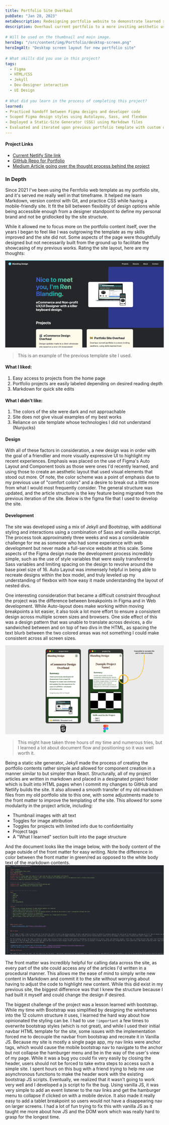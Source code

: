 ```yaml
---
title: Portfolio Site Overhaul
pubDate: "Jan 28, 2023"
metaDescription: Redesigning portfolio website to demonstrate learned skills
description: Overhaul current portfolio to a more inviting aesthetic using skills learned from previous jobs. Dev implementation was handled by myself to learn the handoff process.

# Will be used on the thumbnail and main image.
heroImg: "/src/content/img/Portfolio/desktop-screen.png"
heroImgAlt: "Desktop screen layout for new portfolio site"

# What skills did you use in this project?
tags:
  - Figma
  - HTML/CSS
  - Jekyll
  - Dev-Designer interaction
  - UI Design

# What did you learn in the process of completing this project?
learned:
- Practiced handoff between Figma designs and developer code 
- Scoped Figma design styles using Autolayou, Sass, and flexbox
- Deployed a Static-Site Generator (SSG) using Markdown files 
- Evaluated and iterated upon previous portfolio template with custom design
---
```


#### Project Links
- [Current Netlify Site link](https://chipper-cranachan-7c0631.netlify.app/)
- [GitHub Repo for Portfolio](https://github.com/Hakata-jpn/portfolio)
- [Medium Article going over the thought process behind the project](https://medium.com/@blandingdesign/creating-your-own-design-portfolio-a-design-to-developer-retrospective-fa7f647baea9)

### In Depth

Since 2021 I've been using the Fernfolio web template as my portfolio site, and it's served me really well in that timeframe. It helped me learn Markdown, version control with Git, and practice CSS while having a mobile-friendly site. It fit the bill between flexibility of design options while being accessible enough from a designer standpoint to define my personal brand and not be gridlocked by the site structure.

While it allowed me to focus more on the portfolio content itself, over the years I began to feel like I was outgrowing the template as my skills improved and the site did not. Some aspects of the page were thoughtfully designed but not necessarily built from the ground up to facilitate the showcasing of my previous works. Rating the site layout, here are my thoughts: 

![Previous site design, a desktop size screenshot of the homepage](/src/content/img/Portfolio/portfolio-screen-old.png)
> This is an example of the previous template site I used.

#### What I liked:
1. Easy access to projects from the home page
2. Portfolio projects are easily labeled depending on desired reading depth
3. Markdown for quick site edits

#### What I didn't like:
1. The colors of the site were dark and not approachable
2. Site does not give visual examples of my best works
3. Reliance on site template whose technologies I did not understand (Nunjucks)

#### Design
With all of these factors in consideration, a new design was in order with the goal of a friendlier and more visually expressive UI to highlight my recent experiences. Emphasis was placed on the use of Figma's Auto Layout and Component tools as those were ones I'd recently learned, and using those to create an aesthetic layout that used visual elements that stood out more. Of note, the color scheme was a point of emphasis due to my previous use of "comfort colors" and a desire to break out a little more from what I would most frequently consider. The general structure was updated, and the article structure is the key feature being migrated from the previous iteration of the site. Below is the figma file that I used to develop the site.

#### Development

The site was developed using a mix of Jekyll and Bootstrap, with additional styling and interactions using a combination of Sass and vanilla Javascript. The process took approximately three weeks and was a considerable challenge for me as someone who had some experience with web development but never made a full-service website at this scale. Some aspects of the Figma design made the development process incredibly simple, such as the use of style variables that were easily transferred to Sass variables and limiting spacing on the design to revolve around the base pixel size of 16. Auto Layout was immensely helpful in being able to recreate designs within the box model, and truly leveled up my understanding of flexbox with how easy it made understanding the layout of nested divs. 

One interesting consideration that became a difficult constraint throughout the project was the difference between breakpoints in Figma and in Web development. While Auto-layout does make working within moving breakpoints a lot easier, it also took a lot more effort to ensure a consistent design across multiple screen sizes and browsers. One side effect of this was a design pattern that was unable to translate across devices, a div sandwiched between and on top of two divs in the HTML, as spacing the text blurb between the two colored areas was not something I could make consistent across all screen sizes.

![Comparison of Figma Design and HTML code on live site, stacked divs missing from the HTML document](/src/content/img/Portfolio/comparison-web.png)
> This might have taken three hours of my time and numerous tries, but I learned a lot about document flow and positioning so it was well worth it.

Being a static site generator, Jekyll made the process of creating the portfolio contents rather simple and allowed for component creation in a manner similar to but simpler than React. Structurally, all of my project articles are written in markdown and placed in a designated project folder which is built into HTML pages when I commit my changes to GitHub and Netlify builds the site. It also allowed a smooth transfer of my old markdown files from my old portfolio site to this one, with some adjustments made to the front matter to improve the templating of the site. This allowed for some modularity in the project article, including:
- Thumbnail images with alt text
- Toggles for image attribution
- Toggles for projects with limited info due to confidentiality
- Project tags
- A "What I learned" section built into the page structure

And the document looks like the image below, with the body content of the page outside of the front matter for easy writing. Note the difference in color between the front matter in green/red as opposed to the white body text of the markdown contents.
![Example of markdown document, with front matter](/src/content/img/Portfolio/markdown-example.png)


The front matter was incredibly helpful for calling data across the site, as every part of the site could access any of the articles I'd written in a procedural manner. This allows me the ease of mind to simply write new content in Markdown and commit it to the site without worrying about having to adjust the code to highlight new content. While this did exist in my previous site, the biggest difference was that I knew the structure because I had built it myself and could change the design if desired.

The biggest challenge of the project was a lesson learned with bootstrap. While my time with Bootstrap was simplified by designing the wireframes into the 12 column structure it uses, I learned the hard way about how opinionated the styling can be. I had to use `!important` a few times to overwrite bootstrap styles (which is not great), and while I used their initial navbar HTML template for the site, some issues with the implementation forced me to decouple the navbar from bootstrap and recreate it in Vanilla JS. Because my site is mostly a single page app, my nav links were anchor tags, which would cause the mobile bootstrap nav to navigate to the anchor but not collapse the hamburger menu and be in the way of the user's view of my page. While it was a bug you could fix very easily by closing the header, users should not be forced to take extra steps to access such a simple site. I spent hours on this bug with a friend trying to help me use asynchronous functions to make the header work with the existing bootstrap JS scripts. Eventually, we realized that it wasn't going to work very well and I developed a js script to fix the bug. Using vanilla JS, it was very simple to add an event listener to the nav links and get the hamburger menu to collapse if clicked on with a mobile device. It also made it really easy to add a tablet breakpoint so users would not have a disappearing nav on larger screens. I had a lot of fun trying to fix this with vanilla JS as it taught me more about how JS and the DOM work which was really hard to grasp for the longest time.
